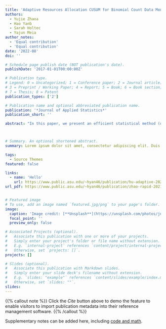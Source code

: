```yaml
---
title: 'Adaptive Resources Allocation CUSUM for Binomial Count Data Monitoring with Application to COVID-19 Hotspot Detection'
authors:
  - Yujie Zhaoa
  - Hao Yanb
  - Sarah Holtec
  - Yajun Meia
author_notes:
  - 'Equal contribution'
  - 'Equal contribution'
date: '2022-08'
doi: ''

# Schedule page publish date (NOT publication's date).
publishDate: '2017-01-01T00:00:00Z'

# Publication type.
# Legend: 0 = Uncategorized; 1 = Conference paper; 2 = Journal article;
# 3 = Preprint / Working Paper; 4 = Report; 5 = Book; 6 = Book section;
# 7 = Thesis; 8 = Patent
publication_types: ['2']

# Publication name and optional abbreviated publication name.
publication: '*Journal of Applied Statistics*'
publication_short: ''

abstract: "In this paper, we present an efficient statistical method (denoted as `Adaptive Resources Allocation CUSUM’) to robustly and efficiently detect the hotspot with limited sampling resources. Our main idea is to combine the multi-arm bandit (MAB) and change-point detection methods to balance the exploration and exploitation of resource allocation for hotspot detection. Further, a Bayesian weighted update is used to update the posterior distribution of the infection rate. Then, the upper confidence bound (UCB) is used for resource allocation and planning. Finally, CUSUM monitoring statistics to detect the change point as well as the change location. For performance evaluation, we compare the performance of the proposed method with several benchmark methods in the literature and showed the proposed algorithm is able to achieve a lower detection delay and higher detection precision. Finally, this method is applied to hotspot detection in a real case study of county-level daily positive COVID-19 cases in Washington State WA) and demonstrates the effectiveness with very limited distributed samples."



# Summary. An optional shortened abstract.
summary: Lorem ipsum dolor sit amet, consectetur adipiscing elit. Duis posuere tellus ac convallis placerat. Proin tincidunt magna sed ex sollicitudin condimentum.

tags:
  - Source Themes
featured: false

links:
  - name: 'Hello'
    url: https://www.public.asu.edu/~hyan46/publication/hu-adaptive-2022/
url_pdf: https://www.public.asu.edu/~hyan46/publication/zhao-rapid-2021/zhao-rapid-2021.pdf


# Featured image
# To use, add an image named `featured.jpg/png` to your page's folder.
image:
  caption: 'Image credit: [**Unsplash**](https://unsplash.com/photos/jdD8gXaTZsc)'
  focal_point: ''
  preview_only: false

# Associated Projects (optional).
#   Associate this publication with one or more of your projects.
#   Simply enter your project's folder or file name without extension.
#   E.g. `internal-project` references `content/project/internal-project/index.md`.
#   Otherwise, set `projects: []`.
projects: []

# Slides (optional).
#   Associate this publication with Markdown slides.
#   Simply enter your slide deck's filename without extension.
#   E.g. `slides: "example"` references `content/slides/example/index.md`.
#   Otherwise, set `slides: ""`.
slides:
---
```


{{% callout note %}}
Click the _Cite_ button above to demo the feature to enable visitors to import publication metadata into their reference management software.
{{% /callout %}}

Supplementary notes can be added here, including [code and math](https://wowchemy.com/docs/content/writing-markdown-latex/).
